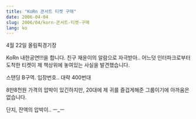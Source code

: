 ```yaml
---
title: "KoRn 콘서트 티켓 구매"
date: 2006-04-04
slug: 2006/04/korn-콘서트-티켓-구매
lang: ko
---
```


4월 22일 올림픽경기장 

KoRn 내한공연!!!을 합니다.
친구 재윤이의 알람으로 자극받아.. 어느덧 인터파크로부터 도착한 티켓이 제 책상위에 놓여있는 사실을 발견했습니다.

스탠딩 B구역. 입장번호.. 대략 400번대

8만8천원 가격의 압박이 있긴하지만, 20대에 제 귀를 즐겁게해준 그룹이기에 
아까움은 없습니다.

단지, 잔액의 압박이.. ㅡ_ㅡ